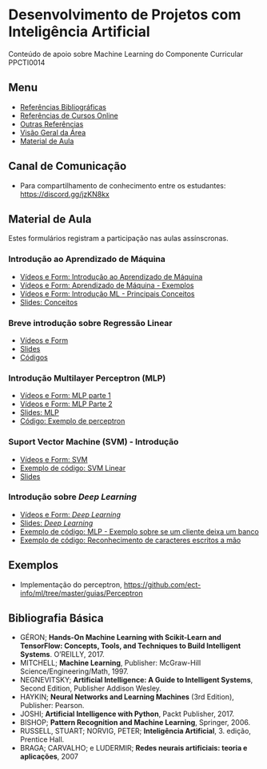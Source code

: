 # Desenvolvimento de Projetos com Inteligência Artificial
Conteúdo de apoio sobre Machine Learning do Componente Curricular PPCTI0014   

## Menu 
* [Referências Bibliográficas](https://github.com/ect-info/dpia/blob/master/Bibliografia.md) 
* [Referências de Cursos Online](https://github.com/ect-info/ml/blob/master/cursos_online.md) 
* [Outras Referências](https://github.com/ect-info/ml/blob/master/outras_referencias.md) 
* [Visão Geral da Área](https://github.com/ect-info/dpia/blob/master/visao_geral.md) 
* [Material de Aula](https://github.com/ect-info/dpia/blob/master/README.md#material-de-aula)

## Canal de Comunicação 
* Para compartilhamento de conhecimento entre os estudantes: https://discord.gg/jzKN8kx 

## Material de Aula 
Estes formulários registram a participação nas aulas assínscronas. 

### Introdução ao Aprendizado de Máquina 
* [Vídeos e Form: Introdução ao Aprendizado de Máquina](https://forms.gle/WdtWMRU82BJk7Axg9)   
* [Vídeos e Form: Aprendizado de Máquina - Exemplos](https://forms.gle/F81TvEqfSLBNCUCV9)   
* [Vídeos e Form: Introdução ML - Principais Conceitos](https://forms.gle/wjzKg4GfCCbQMihXA)   
* [Slides: Conceitos](https://docs.google.com/presentation/d/1UKK1HW9Wfh-q2qqAloiJYp179EVMw5GuVu3Yzphefgw/edit?usp=sharing)   

### Breve introdução sobre Regressão Linear  
* [Vídeos e Form](https://forms.gle/QWaVAi71GBTnjNYK8) 
* [Slides](https://docs.google.com/presentation/d/1iELBYui_t5S_FNhsOZkqm_a1xvHtOW17QbGeLYWAr-s/edit?usp=sharing) 
* [Códigos](https://colab.research.google.com/drive/1cnvCdgxz0eHWzSSjKrMPD1LLj5VE21rv?usp=sharing)  

### Introdução Multilayer Perceptron (MLP) 

* [Vídeos e Form: MLP parte 1](https://forms.gle/dxLF9TrefapGpo3WA)   
* [Vídeos e Form: MLP Parte 2](https://forms.gle/t1kD1yEAoLpziKhX7)   
* [Slides: MLP](https://docs.google.com/presentation/d/1oIzH-SNbJ3_4vYZdt_IZQi3537BUJKsvio_oV8c8Bnc/edit?usp=sharing)   
* [Código: Exemplo de perceptron](https://colab.research.google.com/drive/1jbFCvifaAou19mlu2pI3Rso8DoMow_zl?usp=sharing) 

### Suport Vector Machine (SVM) - Introdução
* [Vídeos e Form: SVM](https://forms.gle/HeSy2YQbopSn8wtR8) 
* [Exemplo de código: SVM Linear](https://colab.research.google.com/drive/1VYmZBcf2FHmz_gwPRxllxwoy0nTaU8X9?usp=sharing) 
* [Slides](https://docs.google.com/presentation/d/19mAI5sjOWURpzuKpoFjbjmCkjUXUysU_kysfbksmVAg/edit?usp=sharing) 

### Introdução sobre _Deep Learning_
* [Vídeos e Form: _Deep Learning_](https://forms.gle/U2zfJ4n7AmSA3tp5A)
* [Slides: _Deep Learning_](https://docs.google.com/presentation/d/1pxztvhuOc36D76cDW86oj8nGZAIlQSEn2GZJE0GzGLw/edit?usp=sharing)
* [Exemplo de código: MLP - Exemplo sobre se um cliente deixa um banco](https://colab.research.google.com/drive/1NndIE2zvup_aWqSG06JR7i6_WxXQ-xMU?usp=sharing)
* [Exemplo de código: Reconhecimento de caracteres escritos a mão](https://colab.research.google.com/drive/1gGi-n3vAJkjdEKMYLZkSCXoDhyRS1tSJ?usp=sharing)


## Exemplos 
* Implementação do perceptron, https://github.com/ect-info/ml/tree/master/guias/Perceptron 

## Bibliografia Básica 
* GÉRON; **Hands-On Machine Learning with Scikit-Learn and TensorFlow: Concepts, Tools, and Techniques to Build Intelligent Systems**. O’REILLY, 2017.
* MITCHELL; **Machine Learning**, Publisher: McGraw-Hill Science/Engineering/Math, 1997.
* NEGNEVITSKY; **Artificial Intelligence: A Guide to Intelligent Systems**, Second Edition, Publisher Addison Wesley.
* HAYKIN; **Neural Networks and Learning Machines** (3rd Edition), Publisher: Pearson. 
* JOSHI; **Artificial Intelligence with Python**,  Packt Publisher, 2017.  
* BISHOP; **Pattern Recognition and Machine Learning**, Springer, 2006. 
* RUSSELL, STUART; NORVIG, PETER; **Inteligência Artificial**, 3. edição, Prentice Hall.
* BRAGA; CARVALHO; e LUDERMIR;  **Redes neurais artificiais: teoria e aplicações**, 2007


